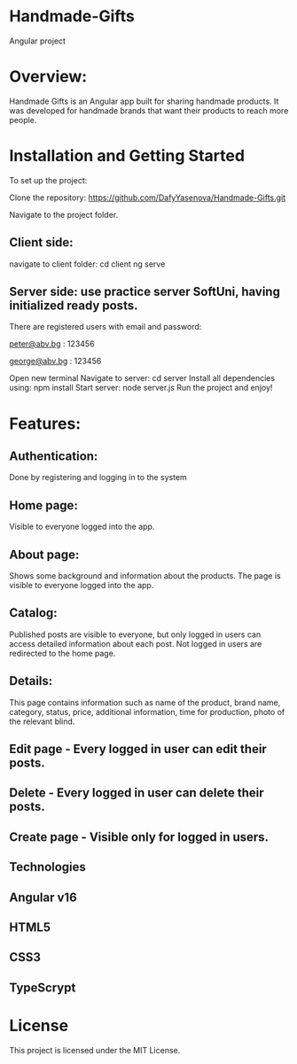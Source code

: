 # Handmade-Gifts
Angular project 



# Overview:
Handmade Gifts is an Angular app built for sharing handmade products. It was developed for handmade brands that want their products to reach more people.

# Installation and Getting Started
To set up the project:

Clone the repository: https://github.com/DafyYasenova/Handmade-Gifts.git

Navigate to the project folder.

##  Client side:

navigate to client folder: cd client
ng serve


##  Server side: use practice server SoftUni, having initialized ready posts.

There are registered users with email and password:

peter@abv.bg : 123456

george@abv.bg : 123456

Open new terminal
Navigate to server: cd server
Install all dependencies using: npm install
Start server: node server.js
Run the project and enjoy!

# Features:
##  Authentication:
Done by registering and logging in to the system

##  Home page:
Visible to everyone logged into the app.

##  About page:
Shows some background and information about the products. The page is visible to everyone logged into the app.

##  Catalog:
Published posts are visible to everyone, but only logged in users can access detailed information about each post. Not logged in users are redirected to the home page.

##  Details:
This page contains information such as name of the product, brand name, category, status, price, additional information, time for production, photo of the relevant blind.

##  Edit page - Every logged in user can edit their posts.
##  Delete - Every logged in user can delete their posts.
##  Create page - Visible only for logged in users.



##  Technologies
##  Angular v16
##  HTML5
##  CSS3
##  TypeScrypt


# License
This project is licensed under the MIT License.